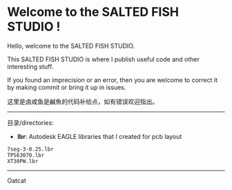 # Welcome to the SALTED FISH STUDIO ! #


Hello, welcome to the SALTED FISH STUDIO.

This SALTED FISH STUDIO is where I publish useful code and
other interesting stuff.

If you  found an imprecision or an error, 
then you are welcome to correct it by making commit or
bring it up in issues.

这里是卤咸鱼是鹹魚的代码补给点，如有错误欢迎指出。


----------
目录/directories:



- **lbr**: Autodesk EAGLE libraries that I created for pcb layout
```
7seg-3-0.25.lbr
TPS63070.lbr
XT30PW.lbr
```

----------

Oatcat
